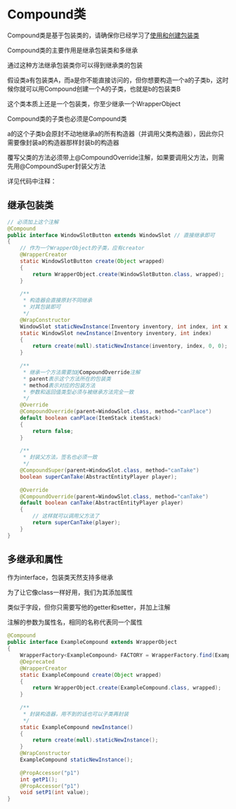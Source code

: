 # Compound类

Compound类是基于包装类的，请确保你已经学习了[使用和创建包装类](./wrapper.md)

Compound类的主要作用是继承包装类和多继承

通过这种方法继承包装类你可以得到继承类的包装

假设类a有包装类A，而a是你不能直接访问的，但你想要构造一个a的子类b，这时候你就可以用Compound创建一个A的子类，也就是b的包装类B

这个类本质上还是一个包装类，你至少继承一个WrapperObject

Compound类的子类也必须是Compound类

a的这个子类b会原封不动地继承a的所有构造器（并调用父类构造器），因此你只需要像封装a的构造器那样封装b的构造器

覆写父类的方法必须带上@CompoundOverride注解，如果要调用父方法，则需先用@CompoundSuper封装父方法

详见代码中注释：

## 继承包装类

```java
// 必须加上这个注解
@Compound
public interface WindowSlotButton extends WindowSlot // 直接继承即可
{
    // 作为一个WrapperObject的子类，应有creator
    @WrapperCreator
    static WindowSlotButton create(Object wrapped)
    {
        return WrapperObject.create(WindowSlotButton.class, wrapped);
    }
    
    /**
     * 构造器会直接原封不同继承
     * 对其包装即可
     */
    @WrapConstructor
    WindowSlot staticNewInstance(Inventory inventory, int index, int x, int y);
    static WindowSlot newInstance(Inventory inventory, int index)
    {
        return create(null).staticNewInstance(inventory, index, 0, 0);
    }
    
    /**
     * 继承一个方法需要加@CompoundOverride注解
     * parent表示这个方法所在的包装类
     * method表示对应的包装方法
     * 参数和返回值类型必须与被继承方法完全一致
     */
    @Override
    @CompoundOverride(parent=WindowSlot.class, method="canPlace")
    default boolean canPlace(ItemStack itemStack)
    {
        return false;
    }
    
    /**
     * 封装父方法，签名也必须一致
     */
    @CompoundSuper(parent=WindowSlot.class, method="canTake")
    boolean superCanTake(AbstractEntityPlayer player);
    
    @Override
    @CompoundOverride(parent=WindowSlot.class, method="canTake")
    default boolean canTake(AbstractEntityPlayer player)
    {
        // 这样就可以调用父方法了
        return superCanTake(player);
    }
}
```

## 多继承和属性

作为interface，包装类天然支持多继承

为了让它像class一样好用，我们为其添加属性

类似于字段，但你只需要写他的getter和setter，并加上注解

注解的参数为属性名，相同的名称代表同一个属性

```java
@Compound
public interface ExampleCompound extends WrapperObject
{
    WrapperFactory<ExampleCompound> FACTORY = WrapperFactory.find(ExampleCompound.class);
    @Deprecated
    @WrapperCreator
    static ExampleCompound create(Object wrapped)
    {
        return WrapperObject.create(ExampleCompound.class, wrapped);
    }
    
    /**
     * 封装构造器，用不到的话也可以子类再封装
     */
    static ExampleCompound newInstance()
    {
        return create(null).staticNewInstance();
    }
    @WrapConstructor
    ExampleCompound staticNewInstance();
    
    @PropAccessor("p1")
    int getP1();
    @PropAccessor("p1")
    void setP1(int value);
}
```
